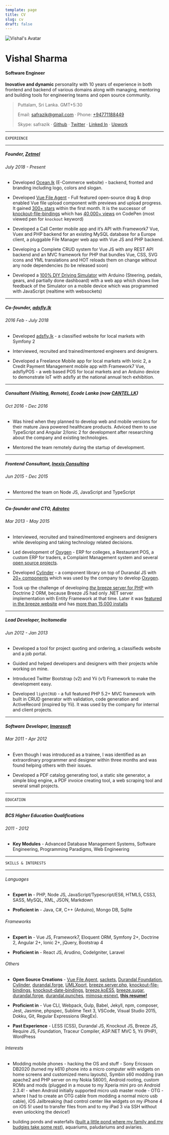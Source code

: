 ```yaml
---
template: page
title: CV
slug: cv
draft: false
---
```


![Vishal's Avatar](https://avatars3.githubusercontent.com/u/9512100?s=460&u=a3cd36c41842f7c4d24d7585989b8ade180ff8ac&v=4)


Vishal Sharma
=================================

####    Software Engineer

**Inovative and dynamic** personality with 10 years of experience in both frontend and backend of various domains along with managing, mentoring and building tools for engineering teams and open source community.


>  Puttalam, Sri Lanka. GMT+5:30
>
>  Email: <safrazik@gmail.com> · Phone: [+94771188449](tel:+94771188449)
>
> Skype: safrazik · [Github](https://github.com/safrazik) · [Twitter](https://twitter.com/safrazik) · [Linked In](https://www.linkedin.com/in/safrazik) · [Upwork](https://www.upwork.com/freelancers/~01a4c4f6d0d586426f)


------------------------------------------

    EXPERIENCE

------------------------------------------


#####   Founder, [Zetmel](https://zetmel.com)

######  July 2018 - Present

- Developed [Ocean.lk](https://ocean.lk) (E-Commerce website) - backend, fronted and branding including logo, colors and slogan.

- Developed [Vue File Agent](https://safrazik.github.io/vue-file-agent) - Full featured open-source drag & drop enabled Vue file upload component with previews and upload progress. It gained [300+ stars](https://github.com/safrazik/vue-file-agent/stargazers) within the first month. It is the successor of [knockout-file-bindings](https://github.com/adrotec/knockout-file-bindings) which has [40,000+ views](https://codepen.io/safrazik/pen/uIrwC) on CodePen (most viewed pen for `knockout` keyword)

- Developed a Call Center mobile app and it’s API with Framework7 Vue, Vuex and PHP backend for an existing MySQL database for a Europe client, a pluggable File Manager web app with Vue JS and PHP backend.

- Developing a Complete CRUD system for Vue JS with any REST API backend and an MVC framework for PHP that bundles Vue, CSS, SVG icons and YML translations and HOT reloads them on change without any node dependencies (to be released soon)

- Developed a [100% DIY Driving Simulator](https://www.reddit.com/r/arduino/comments/d4io5z/100_diy_driving_simulator_with_arduino_steering/) with Arduino (Steering, pedals, gears, and partially done dashboard) with a web app which shows live feedback of the Simulator on a mobile device which was programmed with JavaScript (realtime with websockets)


------------------------------------------


#####   Co-founder, [adsfly.lk](https://adsfly.lk)

######  2016 Feb - July 2018


- Developed [adsfly.lk](https://adsfly.lk) - a classified website for local markets with Symfony 2

- Interviewed, recruited and trained/mentored engineers and designers.

- Developed a Freelance Mobile app for local markets with Ionic 2, a Credit Payment Management mobile app with Framework7 Vue, adsflyPOS - a web based POS for local markets and an Arduino device to demonstrate IoT with adsfly at the national annual tech exhibition.

------------------------------------------


#####   Consultant (Visiting, Remote), Ecode Lanka (now [CANTEL.LK](http://cantel.lk/))

######  Oct 2016 - Dec 2016

- Was hired when they planned to develop web and mobile versions for their mature Java powered healthcare products. Adviced them to use TypeScript and Angular 2/Ionic 2 for development after researching about the company and existing technologies.

- Mentored the team remotely during the startup of development.

------------------------------------------


#####   Frontend Consultant, [Inexis Consulting](http://inexisconsulting.com/)

######  Jun 2015 - Dec 2015


- Mentored the team on Node JS, JavaScript and TypeScript


------------------------------------------


#####   Co-founder and CTO, [Adrotec](http://adrotec.com/)

######  Mar 2013 - May 2015


- Interviewed, recruited and trained/mentored engineers and designers while developing and taking technology related decisions.

- Led development of [Oxygen](http://oxygen.adrotec.com/) - ERP for colleges, a Restaurant POS, a custom ERP for traders, a Complaint Management system and several [open source projects](https://github.com/adrotec).

- Developed [Cylinder](https://github.com/safrazik/cylinder) - a component library on top of Durandal JS with [20+ components](https://github.com/safrazik/cylinder/tree/master/_widgets) which was used by the company to develop [Oxygen](http://oxygen.adrotec.com/).

- Took up the challenge of developing [*the* breeze server for PHP](https://github.com/adrotec/breeze.server.php) with Doctrine 2 ORM, because Breeze JS had only .NET server implementation with Entity Framework at that time. Later it was [featured in the breeze website](http://www.getbreezenow.com/samples/php-employee-directory) and has [more than 15,000 installs](https://packagist.org/packages/adrotec/breeze.server.php)

------------------------------------------


#####   Lead Developer, Incitomedia

######  Jun 2012 - Jan 2013


- Developed a tool for project quoting and ordering, a classifieds website and a job portal.

- Guided and helped developers and designers with their projects while working on mine.

- Introduced Twitter Bootstrap (v2) and Yii (v1) Framework to make the development easy.

- Developed `lightCRUD` - a full featured PHP 5.2+ MVC framework with built in CRUD generator with validation, code generation and ActiveRecord (inspired by Yii). It was used by the company for internal and client projects.


------------------------------------------


#####   Software Developer, [Imarasoft](http://imarasoft.net)

######  Mar 2011 - Apr 2012


- Even though I was introduced as a trainee, I was identified as an extraordinary programmer and designer within three months and was found helping others with their issues.

- Developed a PDF catalog generating tool, a static site generator, a simple blog engine, a PDF invoice creating tool, a web scraping tool and several small projects.

------------------------------------------

    EDUCATION

------------------------------------------


#####   BCS Higher Education Qualifications

######  2011 - 2012


- **Key Modules** - Advanced Database Management Systems, Software Engineering, Programming Paradigms, Web Engineering

<!-- --

------------------------------------------


#####   PHP/MySQL Web Development Weekend Programme, SLIIT (Sri Lanka Institute of Information Technology)

######  May 2010 - Sep 2010

- 14 Weeks (56 Hours)


------------------------------------------


#####   Sun Certified Programmer for Java 5

######  May 2010

-- -->


------------------------------------------

    SKILLS & INTERESTS

------------------------------------------

######  Languages

- **Expert in** - PHP, Node JS, JavaScript/Typescript/ES6, HTML5, CSS3, SASS, MySQL, XML, JSON, Markdown

- **Proficient in** - Java, C#, C++ (Arduino), Mongo DB, Sqlite

######  Frameworks

- **Expert in** - Vue JS, Framework7, Eloquent ORM, Symfony 2+, Doctrine 2, Angular 2+, Ionic 2+, jQuery, Bootstrap 4

- **Proficient in** - React JS, Arudino, CodeIgniter, Laravel


######  Others

- **Open Source Creations** -
[Vue File Agent](https://github.com/safrazik/vue-file-agent),
[sackets](https://npmjs.org/package/sackets),
[Durandal Foundation](https://github.com/DurandalForge/durandal-foundation-starterkit), 
[Cylinder](https://github.com/safrazik/cylinder),
[durandal.forge](https://github.com/DurandalForge/durandal.forge.starterkit),
[UMLXport](https://github.com/adrotec/umlxport),
[breeze.server.php](https://github.com/adrotec/breeze.server.php),
[knockout-file-bindings](https://github.com/adrotec/knockout-file-bindings), [knockout-date-bindings](https://github.com/adrotec/knockout-date-bindings),
[breeze.koES5](https://github.com/adrotec/breeze.koES5), [breeze.sugar](https://github.com/adrotec/breeze.sugar),
[durandal.forge](https://github.com/DurandalForge/durandal.forge.starterkit),
[durandal.punches](https://github.com/DurandalForge/durandal.punches),
[mimosa-esnext](https://github.com/safrazik/mimosa-esnext),
[**this resume!**](https://github.com/safrazik/resume)

- **Proficient in** - Vue CLI, Webpack,  Gulp, Babel, Jekyll, npm, composer, Jest, Jasmine, phpspec, Sublime Text 3, VSCode, Visual Studio 2015, Dokku, Git, Regular Expressions (RegEx).

- **Past Experience** - LESS (CSS), Durandal JS, Knockout JS, Breeze JS, Require JS, Foundation, Traceur Compiler, ASP.NET MVC 5, Yii (PHP), WordPress


######  Interests

- Modding mobile phones - hacking the OS and stuff - Sony Ericsson DB2020 (turned my k610 phone into a micro computer with widgets on home screens and customized menu layouts), Symbin s60 modding (ran apache2 and PHP server on my Nokia 5800!), Android rooting, custom ROMs and mods (plugged in a mouse to my Xperia mini pro on Android 2.3.4! - when Android initially supported micro usb master mode - OTG - where I had to create an OTG cable from modding a normal micro usb cable), iOS Jailbreaking (had control center like widgets on my iPhone 4 on iOS 5! used to transfer files from and to my iPad 3 via SSH without even unlocking the device!)

- building ponds and waterfalls ([built a little pond where my family and my budgies take some rest](https://www.reddit.com/r/ponds/comments/cwwztr/my_budgies_enjoying_my_little_outdoor_pond_i_built/)), aquariums, paludariums and aviaries.
